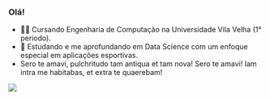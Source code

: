 ### Olá!

- 👨‍💻 Cursando Engenharia de Computação na Universidade Vila Velha (1° periodo).
- 👾 Estudando e me aprofundando em Data Science com um enfoque especial em aplicações esportivas.
- Sero te amavi, pulchritudo tam antiqua et tam nova! Sero te amavi! Iam intra me habitabas, et extra te quaerebam!

<div> 
  <a href="https://www.linkedin.com/in/pedro-lu%C3%ADs-breda-3bb20b265/" target="_blank"><img src="https://img.shields.io/badge/-LinkedIn-%230077B5?style=for-the-badge&logo=linkedin&logoColor=white" target="_blank"></a> 
</div>

